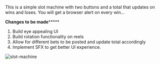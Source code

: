 This is a simple slot machine with two buttons and a total that updates on wins and loses. You will get a browser alert on every win...

********************Changes to be made*************************
1. Build eye appealing UI
2. Build rotation functionality on reels
3. Allow for different bets to be posted and update total accordingly
4. Implement SFX to get better UI experience.



![slot-machine](https://user-images.githubusercontent.com/89389822/137770647-0f5dde20-0f4d-465a-b4b2-8bfdb8da7da9.gif)

